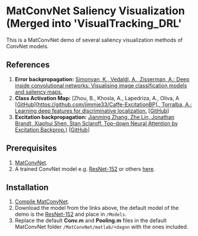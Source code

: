 # MatConvNet Saliency Visualization (Merged into 'VisualTracking_DRL'

This is a MatConvNet demo of several saliency visualization methods of ConvNet models.

## References
1. **Error backpropagation:** [Simonyan, K., Vedaldi, A., Zisserman, A.: Deep inside convolutional networks:
Visualising image classification models and saliency maps.](https://arxiv.org/abs/1312.6034)
2. **Class Activation Map:** [Zhou, B., Khosla, A., Lapedriza, A., Oliva, A [[GitHub](https://github.com/jimmie33/Caffe-ExcitationBP]., Torralba, A.: Learning deep features
for discriminative localization.](https://arxiv.org/abs/1512.04150) [[GitHub](https://github.com/metalbubble/CAM)]
3. **Excitation backpropagation:** [Jianming Zhang, Zhe Lin, Jonathan Brandt, Xiaohui Shen, Stan Sclaroff. Top-down Neural Attention by Excitation Backprop.)](http://cs-people.bu.edu/jmzhang/excitationbp.html) [[GitHub](https://github.com/jimmie33/Caffe-ExcitationBP)]

## Prerequisites
1. [MatConvNet](https://github.com/vlfeat/matconvnet).
2. A trained ConvNet model e.g. [ResNet-152](http://www.vlfeat.org/matconvnet/models/imagenet-resnet-152-dag.mat) or others [here](http://www.vlfeat.org/matconvnet/models/).

## Installation
1. [Compile MatConvNet](http://www.vlfeat.org/matconvnet/install/).
2. Download the model from the links above, the default model of the demo is the [ResNet-152](http://www.vlfeat.org/matconvnet/models/imagenet-resnet-152-dag.mat) and place in `/Models`.
3. Replace the default **Conv.m** and **Pooling.m** files in the default MatConvNet folder `/MatConvNet/matlab/+dagnn` with the ones included.
